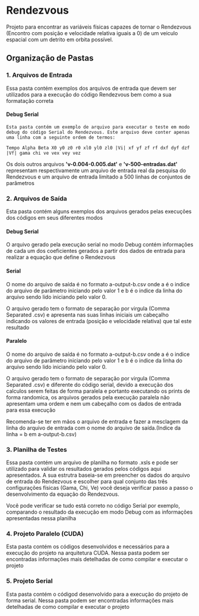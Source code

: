# Rendezvous

Projeto para encontrar as variáveis físicas capazes de tornar o Rendezvous (Encontro com posição e velocidade relativa iguais a 0) de um veiculo espacial com um detrito em orbita possível.

## Organização de Pastas


### 1. Arquivos de Entrada
Essa pasta contém exemplos dos arquivos de entrada que devem ser utilizados para a execução do código Rendezvous bem como a sua formatação correta

#### Debug Serial
    Esta pasta contém um exemplo de arquivo para executar o teste em modo debug do código Serial do Rendezvous. Este arquivo deve conter apenas uma linha com a seguinte ordem de termos:

```
Tempo Alpha Beta X0 y0 z0 r0 xl0 yl0 zl0 |Vi| xf yf zf rf dxf dyf dzf |Vf| gama chi ve vex vey vez
```
Os dois outros arquivos **'v-0.004-0.005.dat'** e **'v-500-entradas.dat'** representam respectivamente um arquivo de entrada real da pesquisa do Rendezvous e um arquivo de entrada limitado a 500 linhas de conjuntos de parâmetros 

### 2. Arquivos de Saída
Esta pasta contém alguns exemplos dos arquivos gerados pelas execuções dos códigos em seus diferentes modos
#### Debug Serial
O arquivo gerado pela execução serial no modo Debug contém informações de cada um dos coeficientes gerados a partir dos dados de entrada para realizar a equação que define o Rendezvous
#### Serial
O nome do arquivo de saída é no formato a-output-b.csv onde a é o indice do arquivo de parâmetro iniciando pelo valor 1 e b é o indice da linha do arquivo sendo lido iniciando pelo valor 0.

O arquivo gerado tem o formato de separação por virgula (Comma Separated .csv) e apresenta nas suas linhas iniciais um cabeçalho indicando os valores de entrada (posição e velocidade relativa) que tal este resultado

#### Paralelo
O nome do arquivo de saída é no formato a-output-b.csv onde a é o indice do arquivo de parâmetro iniciando pelo valor 1 e b é o indice da linha do arquivo sendo lido iniciando pelo valor 0.

O arquivo gerado tem o formato de separação por virgula (Comma Separated .csv) e diferente do código serial, devido a execução dos calculos serem feitas de forma paralela e portanto executando os prints de forma randomica, os arquivos gerados pela execução paralela não apresentam uma ordem e nem um cabeçalho com os dados de entrada para essa execução

Recomenda-se ter em mãos o arquivo de entrada e fazer a mesclagem da linha do arquivo de entrada com o nome do arquivo de saída.(Indice da linha = b em a-output-b.csv)


### 3. Planilha de Testes
Essa pasta contém um arquivo de planilha no formato .xsls e pode ser utilizado para validar os resultados gerados pelos códigos aqui apresentados. A sua estrutra baseia-se em preencher os dados do arquivo de entrada do Rendezvous e escolher para qual conjunto das três configurações físicas (Gama, Chi, Ve) você deseja verificar passo a passo o desenvolvimento da equação do Rendezvous.

Você pode verificar se tudo está correto no código Serial por exemplo, comparando o resultado da execução em modo Debug com as informações apresentadas nessa planilha

### 4. Projeto Paralelo (CUDA)
Esta pasta contém os códigos desenvolvidos e necessários para a execução do projeto na arquitetura CUDA.
Nessa pasta podem ser encontradas informações mais detelhadas de como compilar e executar o projeto
### 5. Projeto Serial
Esta pasta contém o códigod desenvolvido para a execução do projeto de forma serial.
Nessa pasta podem ser encontradas informações mais detelhadas de como compilar e executar o projeto